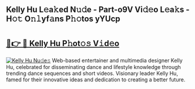 ## Kelly Hu L𝚎a𝚔ed N𝚞𝚍e - Part-o9V Vi𝚍𝚎o L𝚎a𝚔s - H𝚘𝚝 O𝚗𝚕yf𝚊ns P𝚑𝚘tos yYUcp

# <h2><a href="http://kf0g5m.oniu.top/?m=Kelly+Hu">🔗👉 🔴 Kelly Hu P𝚑ot𝚘𝚜 V𝚒d𝚎o</a></h2>

[![Kelly Hu Nu𝚍e𝚜](https://i.imgur.com/0qMVB7G.gif)](http://kf0g5m.oniu.top/?m=Kelly+Hu)
Web-based entertainer and multimedia designer Kelly Hu, celebrated for disseminating dance and lifestyle knowledge through trending dance sequences and short videos. Visionary leader Kelly Hu, famed for their innovative ideas and dedication to creating a better future.  
